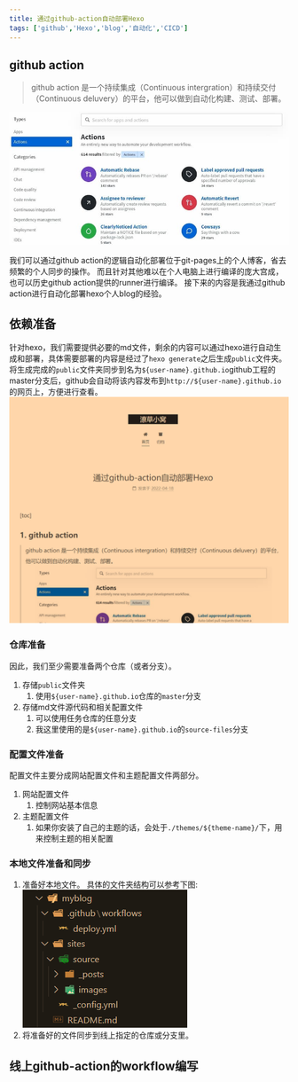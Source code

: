 ```yaml
---
title: 通过github-action自动部署Hexo
tags: ['github','Hexo','blog','自动化','CICD']
---
```


## github action
> github action 是一个持续集成（Continuous intergration）和持续交付（Continuous deluvery）的平台，他可以做到自动化构建、测试、部署。

![github action官方仓库](../images/deploy-hexo-with-github-action/github-actions.jpg)
<!--more-->
我们可以通过github action的逻辑自动化部署位于git-pages上的个人博客，省去频繁的个人同步的操作。
而且针对其他难以在个人电脑上进行编译的庞大宫成，也可以历史github action提供的runner进行编译。
接下来的内容是我通过github action进行自动化部署hexo个人blog的经验。

## 依赖准备
针对hexo，我们需要提供必要的md文件，剩余的内容可以通过hexo进行自动生成和部署，具体需要部署的内容是经过了`hexo generate`之后生成`public`文件夹。
将生成完成的`public`文件夹同步到名为`${user-name}.github.io`github工程的master分支后，github会自动将该内容发布到`http://${user-name}.github.io`的网页上，方便进行查看。
![github.io](../images/deploy-hexo-with-github-action/github.io.png)
### 仓库准备
因此，我们至少需要准备两个仓库（或者分支）。
1. 存储`public`文件夹
   1. 使用`${user-name}.github.io`仓库的`master`分支
2. 存储md文件源代码和相关配置文件
   1. 可以使用任务仓库的任意分支
   2. 我这里使用的是`${user-name}.github.io`的`source-files`分支

### 配置文件准备
配置文件主要分成网站配置文件和主题配置文件两部分。
1. 网站配置文件
   1. 控制网站基本信息
1. 主题配置文件
   1. 如果你安装了自己的主题的话，会处于`./themes/${theme-name}/`下，用来控制主题的相关配置

### 本地文件准备和同步
1. 准备好本地文件。
    具体的文件夹结构可以参考下图:
    ![source-files-struct](../images/deploy-hexo-with-github-action/source-files-struct.png)
2. 将准备好的文件同步到线上指定的仓库或分支里。

## 线上github-action的workflow编写